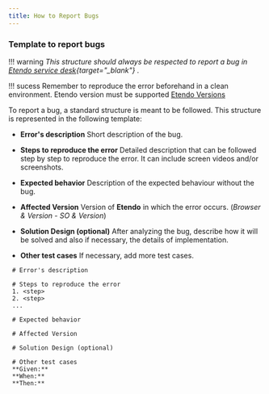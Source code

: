 ```yaml
---
title: How to Report Bugs
---
```

### Template to report bugs

!!! warning
    *This structure should always be respected to report a bug in [Etendo service desk](https://incidencias.atlassian.net/servicedesk/customer/portal/35/group/43/create/132){target="_blank"} .*

!!! sucess
    Remember to reproduce the error beforehand in a clean environment. Etendo version must be supported  [Etendo Versions](/whats-new/release-notes/etendo-classic)

To report a bug, a standard structure is meant to be followed. This structure is represented in the following template:

-   **Error's description**
     Short description of the bug.
    
-   **Steps to reproduce the error**
    Detailed description that can be followed step by step to reproduce the error. It can include screen videos and/or screenshots.
    
-   **Expected behavior** 
		Description of the expected behaviour without the bug.
    
-   **Affected Version**
    Version of **Etendo** in which the error occurs.
		(*Browser & Version - SO & Version*)
-   **Solution Design (optional)**
    After analyzing the bug, describe how it will be solved and also if necessary, the details of implementation.
-   **Other test cases**
    If necessary, add more test cases.
 
 ```
  # Error's description
    
  # Steps to reproduce the error
  1. <step>
  2. <step>
  ...
  
  # Expected behavior
  
  # Affected Version
  
  # Solution Design (optional)
  
  # Other test cases
  **Given:**
  **When:**
  **Then:**
 

 ```